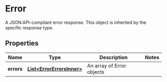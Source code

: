 

# Error

A JSON:API-compliant error response. This object is inherited by the specific response type.

## Properties

| Name | Type | Description | Notes |
|------------ | ------------- | ------------- | -------------|
|**errors** | [**List&lt;ErrorErrorsInner&gt;**](ErrorErrorsInner.md) | An array of Error objects |  |



